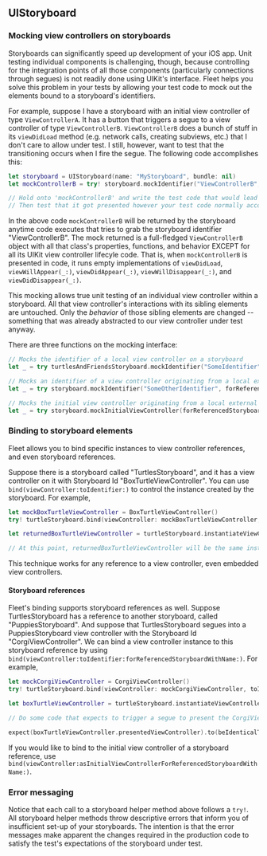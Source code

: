 ## UIStoryboard

### Mocking view controllers on storyboards

Storyboards can significantly speed up development of your iOS app. Unit testing individual components is challenging, though, because controlling for the integration points of all those components (particularly connections through segues) is not readily done using UIKit's interface. Fleet helps you solve this problem in your tests by allowing your test code to mock out the elements bound to a storyboard's identifiers.

For example, suppose I have a storyboard with an initial view controller of type `ViewControllerA`. It has a button that triggers a segue to a view controller of type `ViewControllerB`. `ViewControllerB` does a bunch of stuff in its `viewDidLoad` method (e.g. network calls, creating subviews, etc.) that I don't care to allow under test. I still, however, want to test that the transitioning occurs when I fire the segue. The following code accomplishes this:

```swift
let storyboard = UIStoryboard(name: "MyStoryboard", bundle: nil)
let mockControllerB = try! storyboard.mockIdentifier("ViewControllerB", usingMockFor: ViewControllerB.self)

// Hold onto 'mockControllerB' and write the test code that would lead to ViewControllerB's presentation.
// Then test that it got presented however your test code normally accomplishes this.
```

In the above code `mockControllerB` will be returned by the storyboard anytime code executes that tries to grab the storyboard identifier "ViewControllerB". The mock returned is a full-fledged `ViewControllerB` object with all that class's properties, functions, and behavior EXCEPT for all its UIKit view controller lifecyle code. That is, when `mockControllerB` is presented in code, it runs empty implementations of `viewDidLoad`, `viewWillAppear(_:)`, `viewDidAppear(_:)`, `viewWillDisappear(_:)`, and `viewDidDisappear(_:)`.

This mocking allows true unit testing of an individual view controller within a storyboard. All that view controller's interactions with its sibling elements are untouched. Only the _behavior_ of those sibling elements are changed -- something that was already abstracted to our view controller under test anyway.

There are three functions on the mocking interface:

```swift
// Mocks the identifier of a local view controller on a storyboard
let _ = try turtlesAndFriendsStoryboard.mockIdentifier("SomeIdentifier", usingMockFor: SomeViewController.self)

// Mocks an identifier of a view controller originating from a local external storyboard reference on a storyboard
let _ = try storyboard.mockIdentifier("SomeOtherIdentifier", forReferencedStoryboardWithName: "SomeOtherStoryboard", usingMockFor: SomeOtherViewController.self)

// Mocks the initial view controller originating from a local external storyboard reference on a storyboard
let _ = try storyboard.mockInitialViewController(forReferencedStoryboardWithName: "SomeOtherStoryboard", usingMockFor: UIViewController.self)
```

### Binding to storyboard elements

Fleet allows you to bind specific instances to view controller references, and even storyboard references.

Suppose there is a storyboard called "TurtlesStoryboard", and it has a view controller on it with Storyboard Id "BoxTurtleViewController". You can use `bind(viewController:toIdentifier:)` to control the instance created by the storyboard. For example,

```swift
let mockBoxTurtleViewController = BoxTurtleViewController()
try! turtleStoryboard.bind(viewController: mockBoxTurtleViewController, toIdentifier: "BoxTurtleViewController")

let returnedBoxTurtleViewController = turtleStoryboard.instantiateViewController(withIdentifier: "BoxTurtleViewController")

// At this point, returnedBoxTurtleViewController will be the same instance as mockBoxTurtleViewController
```

This technique works for any reference to a view controller, even embedded view controllers.

#### Storyboard references

Fleet's binding supports storyboard references as well. Suppose TurtlesStoryboard has a reference to another storyboard, called "PuppiesStoryboard". And suppose that TurtlesStoryboard segues into a PuppiesStoryboard view controller with the Storyboard Id "CorgiViewController". We can bind a view controller instance to this storyboard reference by using `bind(viewController:toIdentifier:forReferencedStoryboardWithName:)`. For example,

```swift
let mockCorgiViewController = CorgiViewController()
try! turtleStoryboard.bind(viewController: mockCorgiViewController, toIdentifier: "CorgiViewController", forReferencedStoryboardWithName: "CorgiStoryboard")

let boxTurtleViewController = turtleStoryboard.instantiateViewController(withIdentifier: "BoxTurtleViewController")

// Do some code that expects to trigger a segue to present the CorgiViewController on the BoxTurtleViewController

expect(boxTurtleViewController.presentedViewController).to(beIdenticalTo(mockCrabViewController))
```

If you would like to bind to the initial view controller of a storyboard reference, use `bind(viewController:asInitialViewControllerForReferencedStoryboardWithName:)`.

### Error messaging

Notice that each call to a storyboard helper method above follows a `try!`. All storyboard helper methods throw descriptive errors that inform you of insufficient set-up of your storyboards. The intention is that the error messages make apparent the changes required in the production code to satisfy the test's expectations of the storyboard under test.
